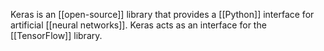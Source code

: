 Keras is an [[open-source]] library that provides a [[Python]] interface for artificial [[neural networks]]. Keras acts as an interface for the [[TensorFlow]] library.
